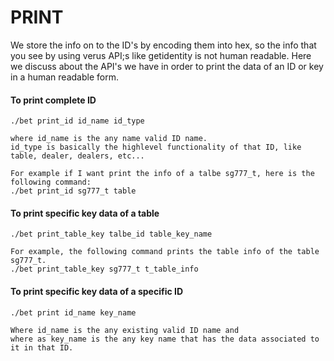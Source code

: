 # PRINT

We store the info on to the ID's by encoding them into hex, so the info that you see by using verus API;s like getidentity is not human readable. Here we discuss about the API's we have in order to print the data of an ID or key in a human readable form.

#### To print complete ID
```
./bet print_id id_name id_type

where id_name is the any name valid ID name.
id_type is basically the highlevel functionality of that ID, like table, dealer, dealers, etc...

For example if I want print the info of a talbe sg777_t, here is the following command:
./bet print_id sg777_t table
```

#### To print specific key data of a table
```
./bet print_table_key talbe_id table_key_name

For example, the following command prints the table info of the table sg777_t.
./bet print_table_key sg777_t t_table_info
```
#### To print specific key data of a specific ID
```
./bet print id_name key_name

Where id_name is the any existing valid ID name and 
where as key_name is the any key name that has the data associated to it in that ID.
